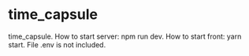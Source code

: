 # time_capsule
time_capsule.
How to start server: npm run dev.
How to start front: yarn start.
File .env is not included.
